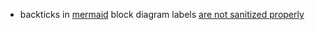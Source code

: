 - backticks in [mermaid](https://mermaid.js.org/) block diagram labels [are not sanitized properly](https://github.com/mermaid-js/mermaid/commit/c7fe9a646574597adefe3e6fb2b3707112a151aa)
